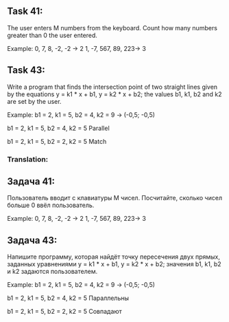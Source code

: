 ## Task 41: 
The user enters M numbers from the keyboard. Count how many numbers greater than 0 the user entered.

Example:
0, 7, 8, -2, -2 -> 2
1, -7, 567, 89, 223-> 3

## Task 43: 
Write a program that finds the intersection point of two straight
lines given by the equations y = k1 * x + b1, y = k2 * x + b2; 
the values b1, k1, b2 and k2 are set by the user.

Example:
b1 = 2, k1 = 5, b2 = 4, k2 = 9 -> 
(-0,5; -0,5)

b1 = 2, k1 = 5, b2 = 4, k2 = 5 
Parallel

b1 = 2, k1 = 5, b2 = 2, k2 = 5 
Match

### Translation:
## Задача 41: 
Пользователь вводит с клавиатуры M чисел. Посчитайте, сколько чисел больше 0 ввёл пользователь.

Example:
0, 7, 8, -2, -2 -> 2
1, -7, 567, 89, 223-> 3

## Задача 43: 
Напишите программу, которая найдёт точку пересечения двух прямых, 
заданных уравнениями y = k1 * x + b1, y = k2 * x + b2; 
значения b1, k1, b2 и k2 задаются пользователем.

Example:
b1 = 2, k1 = 5, b2 = 4, k2 = 9 -> 
(-0,5; -0,5)

b1 = 2, k1 = 5, b2 = 4, k2 = 5 
Параллельны

b1 = 2, k1 = 5, b2 = 2, k2 = 5 
Совпадают